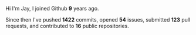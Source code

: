 Hi I'm Jay, I joined Github **9** years ago.

Since then I've pushed **1422** commits, opened **54** issues, submitted **123** pull requests, and contributed to **16** public repositories.
